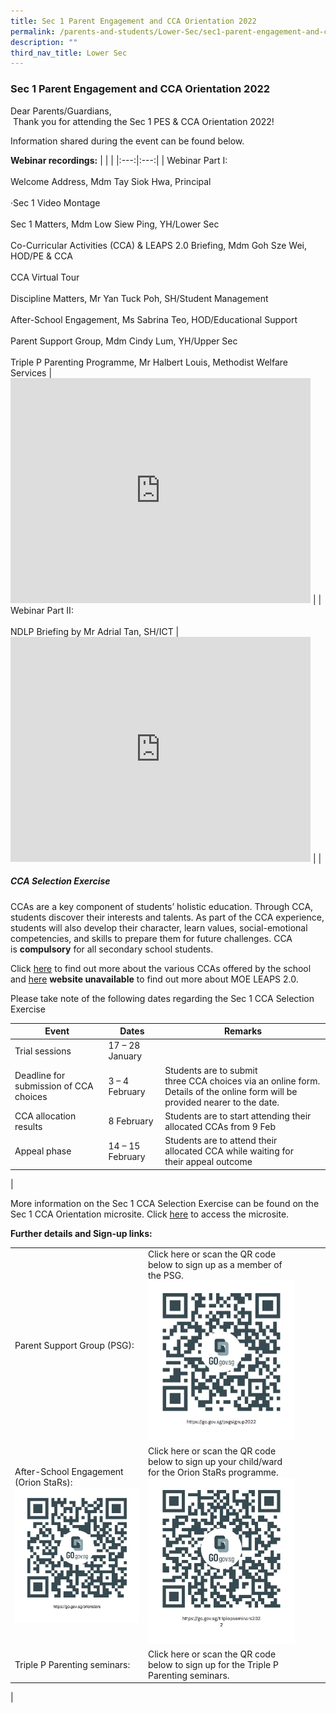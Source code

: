 ```yaml
---
title: Sec 1 Parent Engagement and CCA Orientation 2022
permalink: /parents-and-students/Lower-Sec/sec1-parent-engagement-and-cca-orientation2022/
description: ""
third_nav_title: Lower Sec
---
```

### Sec 1 Parent Engagement and CCA Orientation 2022

Dear Parents/Guardians,  
 Thank you for attending the Sec 1 PES & CCA Orientation 2022!  

Information shared during the event can be found below. 

**Webinar recordings:**
| | |
|:---:|:---:|
| Webinar Part I:<br><br>Welcome Address, Mdm Tay Siok Hwa, Principal<br><br>·Sec 1 Video Montage<br><br>Sec 1 Matters, Mdm Low Siew Ping, YH/Lower Sec<br><br>Co-Curricular Activities (CCA) & LEAPS 2.0 Briefing, Mdm Goh Sze Wei, HOD/PE & CCA<br><br>CCA Virtual Tour<br><br>Discipline Matters, Mr Yan Tuck Poh, SH/Student Management<br><br>After-School Engagement, Ms Sabrina Teo, HOD/Educational Support<br><br>Parent Support Group, Mdm Cindy Lum, YH/Upper Sec<br><br>Triple P Parenting Programme, Mr Halbert Louis, Methodist Welfare Services | <iframe width="480" height="360" src="https://www.youtube.com/embed/6Z7K2xFUnME" title="Sec 1 PES & CCA Orientation 2022: Webinar Part I" frameborder="0" allow="accelerometer; autoplay; clipboard-write; encrypted-media; gyroscope; picture-in-picture" allowfullscreen></iframe> |
| Webinar Part II:<br><br>NDLP Briefing by Mr Adrial Tan, SH/ICT | <iframe width="480" height="360" src="https://www.youtube.com/embed/bkMTZzn-sBc" title="Sec 1 PES & CCA Orientation 2022: Webinar Part II" frameborder="0" allow="accelerometer; autoplay; clipboard-write; encrypted-media; gyroscope; picture-in-picture" allowfullscreen></iframe> |
|

##### CCA Selection Exercise

CCAs are a key component of students’ holistic education. Through CCA, students discover their interests and talents. As part of the CCA experience, students will also develop their character, learn values, social-emotional competencies, and skills to prepare them for future challenges. CCA is **compulsory** for all secondary school students.

Click [here](https://moe-serangoonsec-staging.netlify.app/student-development/cca) to find out more about the various CCAs offered by the school and [here](https://www.moe.gov.sg/programmes/cca/leaps2-0) **website unavailable** to find out more about MOE LEAPS 2.0.

Please take note of the following dates regarding the Sec 1 CCA Selection Exercise

| Event | Dates | Remarks |
|---|---|---|
| Trial sessions | 17 – 28 January |   |
| Deadline for submission of CCA choices | 3 – 4 February | Students are to submit<br>three CCA choices via an online form. Details of the online form will be provided nearer to the date. |
| CCA allocation results | 8 February | Students are to start attending their allocated CCAs from 9 Feb |
| Appeal phase | 14 – 15 February | Students are to attend their<br>allocated CCA while waiting for<br>their appeal outcome |
|

More information on the Sec 1 CCA Selection Exercise can be found on the Sec 1 CCA Orientation microsite. Click [here](https://go.gov.sg/sec1ccaorientation) to access the microsite.

**Further details and Sign-up links:**

|  |  |  |  |  |
|---|---|---|---|---|
| Parent Support Group (PSG):<br>  |Click here or scan the QR code below to sign up as a member of the PSG.<br> ![](/images/OR%20codePSG.jpg) |  |  |  |
| After-School Engagement (Orion StaRs):<br> ![](/images/QR%20codeOrion%20Stars.jpg) | Click here or scan the QR code below to sign up your child/ward for the Orion StaRs programme.<br> ![](/images/QR%20code_triple%20P.jpg) |  |  |  |
| Triple P Parenting seminars:<br>  | Click here or scan the QR code below to sign up for the Triple P Parenting seminars.<br>|
|

